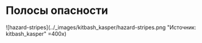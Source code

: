 # Полосы опасности

![hazard-stripes](../_images/kitbash_kasper/hazard-stripes.png "Источник: kitbash_kasper" =400x)